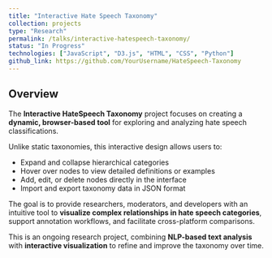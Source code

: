 ```yaml
---
title: "Interactive Hate Speech Taxonomy"
collection: projects
type: "Research"
permalink: /talks/interactive-hatespeech-taxonomy/
status: "In Progress"
technologies: ["JavaScript", "D3.js", "HTML", "CSS", "Python"]
github_link: https://github.com/YourUsername/HateSpeech-Taxonomy
---
```


## Overview
The **Interactive HateSpeech Taxonomy** project focuses on creating a **dynamic, browser-based tool** for exploring and analyzing hate speech classifications.  

Unlike static taxonomies, this interactive design allows users to:
- Expand and collapse hierarchical categories  
- Hover over nodes to view detailed definitions or examples  
- Add, edit, or delete nodes directly in the interface  
- Import and export taxonomy data in JSON format  

The goal is to provide researchers, moderators, and developers with an intuitive tool to **visualize complex relationships in hate speech categories**, support annotation workflows, and facilitate cross-platform comparisons.  

This is an ongoing research project, combining **NLP-based text analysis** with **interactive visualization** to refine and improve the taxonomy over time.
